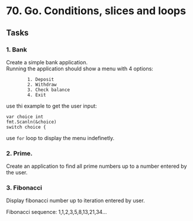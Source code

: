 # 70. Go. Conditions, slices and loops


## Tasks 
### 1. Bank
Create a simple bank application. <br>
Running the application should show a menu with 4 options: 
```
	    1. Deposit
		2. Withdraw
		3. Check balance
		4. Exit
```

use thi example to get the user input: 
```
var choice int
fmt.Scanln(&choice)
switch choice {
```
use `for` loop to display the menu indefinetly.

### 2. Prime. 
Create an application to find all prime numbers up to a number entered by the user. 


### 3. Fibonacci
Display fibonacci number up to iteration entered by user. 

Fibonacci sequence: 1,1,2,3,5,8,13,21,34...